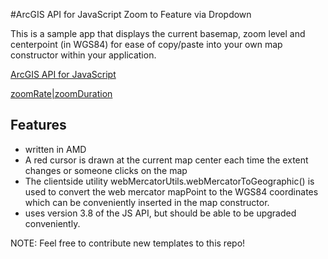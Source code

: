 #ArcGIS API for JavaScript Zoom to Feature via Dropdown

This is a sample app that displays the current basemap, zoom level and centerpoint (in WGS84) for ease of copy/paste into your own map constructor within your application.

[ArcGIS API for JavaScript](https://developers.arcgis.com/javascript/)

[zoomRate|zoomDuration](https://developers.arcgis.com/javascript/jshelp/inside_defaults.html)



## Features

* written in AMD
* A red cursor is drawn at the current map center each time the extent changes or someone clicks on the map
* The clientside utility webMercatorUtils.webMercatorToGeographic() is used to convert the web mercator mapPoint to the WGS84 coordinates which can be conveniently inserted in the map constructor.
* uses version 3.8 of the JS API, but should be able to be upgraded conveniently. 

NOTE: Feel free to contribute new templates to this repo!

